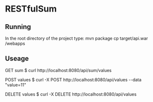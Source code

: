 # RESTfulSum

## Running
In the root directory of the project type: 
mvn package
cp target/api.war <Your tomcat installation dir>/webapps

## Useage

GET sum
$ curl http://localhost:8080/api/sum/values

POST values
$ curl -X POST http://localhost:8080/api/values --data "value=11"

DELETE values
$ curl -X DELETE http://localhost:8080/api/values




